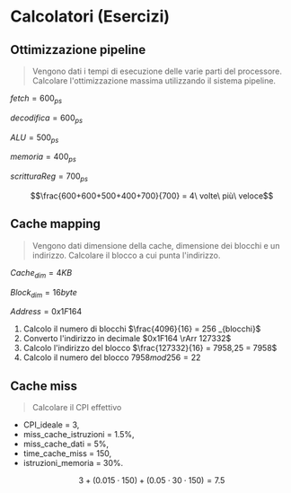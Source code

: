 <script type="text/javascript" src="https://cdnjs.cloudflare.com/ajax/libs/mathjax/2.7.0/MathJax.js?config=TeX-AMS_CHTML"></script>
<script type="text/x-mathjax-config">
  MathJax.Hub.Config({
    tex2jax: {
      inlineMath: [ ['$','$'], ["\\(","\\)"] ],
      processEscapes: true
    }
  });
</script>

# Calcolatori (Esercizi)

## Ottimizzazione pipeline

> Vengono dati i tempi di esecuzione delle varie parti del processore. Calcolare l'ottimizzazione massima utilizzando il sistema pipeline.

$fetch = 600_{ps}$

$decodifica = 600_{ps}$

$ALU = 500_{ps}$

$memoria = 400_{ps}$

$scritturaReg = 700_{ps}$

$$\frac{600+600+500+400+700}{700} = 4\ volte\ più\  veloce$$

## Cache mapping

> Vengono dati dimensione della cache, dimensione dei blocchi e un indirizzo. Calcolare il blocco a cui punta l'indirizzo.

$Cache_{dim} = 4KB$

$Block_{dim} = 16 byte$

$Address = 0x1F164$

1. Calcolo il numero di blocchi
   $\frac{4096}{16} = 256 _{blocchi}$
2. Converto l'indirizzo in decimale
   $0x1F164  \rArr  127332$
3. Calcolo l'indirizzo del blocco
   $\frac{127332}{16} = 7958,25 = 7958$
4. Calcolo il numero del blocco
   $7958mod256 = 22$

## Cache miss

> Calcolare il CPI effettivo

- CPI_ideale = 3,
- miss_cache_istruzioni = 1.5%,
- miss_cache_dati = 5%,
- time_cache_miss = 150,
- istruzioni_memoria = 30%.

$$3+(0.015 \cdot 150)+(0.05 \cdot 30 \cdot 150) = 7.5$$
